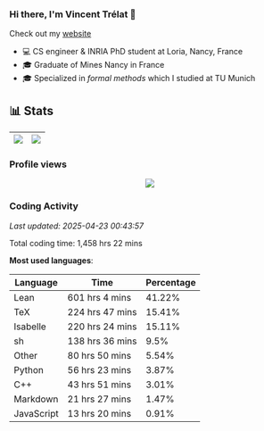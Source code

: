 ### Hi there, I'm Vincent Trélat 👋

Check out my [website](https://vtrelat.github.io)

-   💻 CS engineer & INRIA PhD student at Loria, Nancy, France
-   🎓 Graduate of Mines Nancy in France
-   🎓 Specialized in _formal methods_ which I studied at TU Munich

## 📊 **Stats**

| <img align="center" src="https://readme-stats.clckblog.space/api?username=VTrelat&show_icons=true&include_all_commits=true&theme=tokyonight&hide_border=true" /> | <img align="center" src="https://readme-stats.clckblog.space/api/top-langs/?username=VTrelat&layout=compact&theme=tokyonight&hide_border=true" /> |
| ---------------------------------------------------------------------------------------------------------------------------------------------------------------- | ------------------------------------------------------------------------------------------------------------------------------------------------- |

### Profile views

<p align="center">
 <img src="https://profile-counter.glitch.me/VTrelat/count.svg" />
</p>

<!--automations-->
### Coding Activity
_Last updated: 2025-04-23 00:43:57_

Total coding time: 1,458 hrs 22 mins

**Most used languages**:

| Language | Time | Percentage |
| ------------- | ------------- | ------------- |
| Lean | 601 hrs 4 mins | 41.22% |
| TeX | 224 hrs 47 mins | 15.41% |
| Isabelle | 220 hrs 24 mins | 15.11% |
| sh | 138 hrs 36 mins | 9.5% |
| Other | 80 hrs 50 mins | 5.54% |
| Python | 56 hrs 23 mins | 3.87% |
| C++ | 43 hrs 51 mins | 3.01% |
| Markdown | 21 hrs 27 mins | 1.47% |
| JavaScript | 13 hrs 20 mins | 0.91% |

